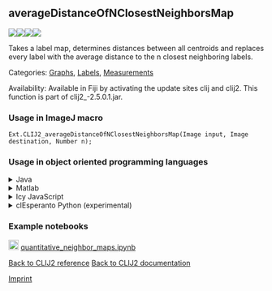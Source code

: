 ## averageDistanceOfNClosestNeighborsMap
<img src="images/mini_empty_logo.png"/><img src="images/mini_clij2_logo.png"/><img src="images/mini_clijx_logo.png"/><img src="images/mini_cle_logo.png"/>

Takes a label map, determines distances between all centroids and replaces every label with the average distance to the n closest neighboring labels.

Categories: [Graphs](https://clij.github.io/clij2-docs/reference__graph), [Labels](https://clij.github.io/clij2-docs/reference__label), [Measurements](https://clij.github.io/clij2-docs/reference__measurement)

Availability: Available in Fiji by activating the update sites clij and clij2.
This function is part of clij2_-2.5.0.1.jar.

### Usage in ImageJ macro
```
Ext.CLIJ2_averageDistanceOfNClosestNeighborsMap(Image input, Image destination, Number n);
```


### Usage in object oriented programming languages



<details>

<summary>
Java
</summary>
<pre class="highlight">// init CLIJ and GPU
import net.haesleinhuepf.clij2.CLIJ2;
import net.haesleinhuepf.clij.clearcl.ClearCLBuffer;
CLIJ2 clij2 = CLIJ2.getInstance();

// get input parameters
ClearCLBuffer input = clij2.push(inputImagePlus);
destination = clij2.create(input);
int n = 10;
</pre>

<pre class="highlight">
// Execute operation on GPU
clij2.averageDistanceOfNClosestNeighborsMap(input, destination, n);
</pre>

<pre class="highlight">
// show result
destinationImagePlus = clij2.pull(destination);
destinationImagePlus.show();

// cleanup memory on GPU
clij2.release(input);
clij2.release(destination);
</pre>

</details>



<details>

<summary>
Matlab
</summary>
<pre class="highlight">% init CLIJ and GPU
clij2 = init_clatlab();

% get input parameters
input = clij2.pushMat(input_matrix);
destination = clij2.create(input);
n = 10;
</pre>

<pre class="highlight">
% Execute operation on GPU
clij2.averageDistanceOfNClosestNeighborsMap(input, destination, n);
</pre>

<pre class="highlight">
% show result
destination = clij2.pullMat(destination)

% cleanup memory on GPU
clij2.release(input);
clij2.release(destination);
</pre>

</details>



<details>

<summary>
Icy JavaScript
</summary>
<pre class="highlight">// init CLIJ and GPU
importClass(net.haesleinhuepf.clicy.CLICY);
importClass(Packages.icy.main.Icy);

clij2 = CLICY.getInstance();

// get input parameters
input_sequence = getSequence();
input = clij2.pushSequence(input_sequence);
destination = clij2.create(input);
n = 10;
</pre>

<pre class="highlight">
// Execute operation on GPU
clij2.averageDistanceOfNClosestNeighborsMap(input, destination, n);
</pre>

<pre class="highlight">
// show result
destination_sequence = clij2.pullSequence(destination)
Icy.addSequence(destination_sequence);
// cleanup memory on GPU
clij2.release(input);
clij2.release(destination);
</pre>

</details>



<details>

<summary>
clEsperanto Python (experimental)
</summary>
<pre class="highlight">import pyclesperanto_prototype as cle

cle.average_distance_of_n_closest_neighbors_map(input, destination, n)

</pre>



</details>





### Example notebooks
<a href="https://github.com/clEsperanto/pyclesperanto_prototype/tree/master/demo/neighbors/quantitative_neighbor_maps.ipynb"><img src="images/language_python.png" height="20"/></a> [quantitative_neighbor_maps.ipynb](https://github.com/clEsperanto/pyclesperanto_prototype/tree/master/demo/neighbors/quantitative_neighbor_maps.ipynb)  


[Back to CLIJ2 reference](https://clij.github.io/clij2-docs/reference)
[Back to CLIJ2 documentation](https://clij.github.io/clij2-docs)

[Imprint](https://clij.github.io/imprint)
